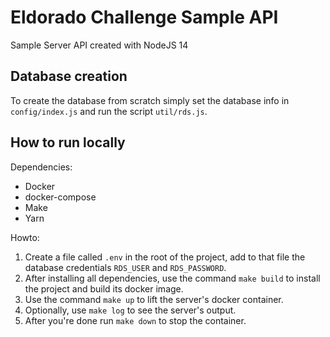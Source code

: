 # Eldorado Challenge Sample API

Sample Server API created with NodeJS 14

## Database creation

To create the database from scratch simply set the database info in `config/index.js` and run the script `util/rds.js`.

## How to run locally

Dependencies:
- Docker
- docker-compose
- Make
- Yarn

Howto:
1. Create a file called `.env` in the root of the project, add to that file the database credentials `RDS_USER` and `RDS_PASSWORD`.
2. After installing all dependencies, use the command `make build` to install the project and build its docker image.
3. Use the command `make up` to lift the server's docker container.
4. Optionally, use `make log` to see the server's output.
5. After you're done run `make down` to stop the container.
